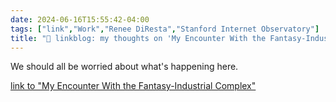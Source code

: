 ```yaml
---
date: 2024-06-16T15:55:42-04:00
tags: ["link","Work","Renee DiResta","Stanford Internet Observatory"]
title: "🔗 linkblog: my thoughts on 'My Encounter With the Fantasy-Industrial Complex'"
---
```

We should all be worried about what's happening here.

[link to "My Encounter With the Fantasy-Industrial Complex"](https://www.theatlantic.com/ideas/archive/2024/06/cia-renee-censorship-conspiracy-twitter/678688/)